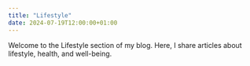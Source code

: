 ```yaml
---
title: "Lifestyle"
date: 2024-07-19T12:00:00+01:00
---
```


Welcome to the Lifestyle section of my blog. Here, I share articles about lifestyle, health, and well-being.
